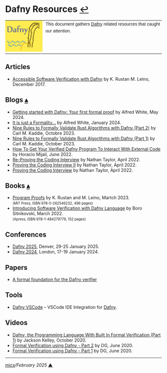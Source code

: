 # <span id="top">Dafny Resources</span> <span style="font-size:90%;">[↩](README.md#top)</span>

<table style="font-family:Helvetica,Arial;line-height:1.6;">
  <tr>
  <td style="border:0;padding:0 10px 0 0;;min-width:120px;"><a href="https://dafny.org/" rel="external"><img src="docs/images/dafny-logo.jpg" width="120" alt="Dafny"/></a></td>
  <td style="border:0;padding:0;vertical-align:text-top;">This document gathers <a href="https://dafny.org/" rel="external">Dafny</a> related resources that caught our attention.
  </td>
  </tr>
</table>

## <span id="articles">Articles</span>

- [Accessible Software Verification with Dafny][article_leino] by K. Rustan M. Leino, December 2017.

## <span id="blogs">Blogs<span> [**&#x25B4;**](#top)

- [Getting started with Dafny: Your first formal proof](https://www.linkedin.com/pulse/getting-started-dafny-your-first-formal-proof-alfred-white-puucc) by Alfred White, May 2024.
- [It is just a Formality...]() by Alfred White, January 2024.
- [Nine Rules to Formally Validate Rust Algorithms with Dafny (Part 2)](https://towardsdatascience.com/nine-rules-to-formally-validate-rust-algorithms-with-dafny-part-2-f2a279686700) by Carl M. Kaddie, Octobre 2023.
- [Nine Rules to Formally Validate Rust Algorithms with Dafny (Part 1)](https://towardsdatascience.com/nine-rules-to-formally-validate-rust-algorithms-with-dafny-part-1-5cb8c8a0bb92) by Carl M. Kaddie, October 2023.
- [How To Get Your Verified Dafny Program To Interact With External Code][blog_mijail] by Horacio Mijail, June 2022.
- [Re-Proving the Coding Interview](https://www.cs.utexas.edu/~ntaylor/blog/proving-3/) by Nathan Taylor, April 2022.
- [Proving the Coding Interview II](https://www.cs.utexas.edu/~ntaylor/blog/proving-2/) by Nathan Taylor, April 2022.
- [Proving the Coding Interview](https://www.cs.utexas.edu/~ntaylor/blog/proving/) by Nathan Taylor, April 2022.

## <span id="books">Books<span> [**&#x25B4;**](#top)

- [Program Proofs](https://mitpress.mit.edu/9780262546232/program-proofs/) by K. Rustan and M. Leino, Martch 2023.<br/><span style="font-size:80%;">(MIT Press, ISBN 978-0-262546232, 496 pages)</span>
- [Introducing Software Verification with Dafny Language](https://www.amazon.com/Introducing-Software-Verification-Dafny-Language/dp/1484279778) by Boro Sitnikovski, March 2022.<br/><span style="font-size:80%;">(Apress, ISBN 978-1-484279779, 152 pages)</span>

## <span id="conferences">Conferences</span>

- [Dafny 2025](https://popl25.sigplan.org/home/dafny-2025), Denver, 29-25 January 2025.
- [Dafny 2024](https://popl24.sigplan.org/home/dafny-2024), London, 17-19 January 2024.

## <span id="papers">Papers</span>

- [A formal foundation for the Dafny verifier]()

## <span id="tools">Tools</span>

- [Dafny VSCode](https://github.com/dafny-lang/ide-vscode) &ndash; VSCode IDE Integration for [Dafny]. 

## <span id="videos">Videos</span>

- [Dafny, the Programming Language With Built In Formal Verification (Part 1)](https://www.youtube.com/watch?v=rxdYV-woRDo) by Jackson Kelley, October 2020.
- [Formal Verification using Dafny - Part 2](https://www.youtube.com/watch?v=tBNV5LoXlDY) by DG, June 2020.
- [Formal Verification using Dafny - Part 1](https://www.youtube.com/watch?v=k9fwDxZP-0Y) by DG, June 2020.

***

*[mics](https://lampwww.epfl.ch/~michelou/)/February 2025* [**&#9650;**](#top)
<span id="bottom">&nbsp;</span>

<!-- href links -->

[article_leino]: https://www.computer.org/csdl/magazine/so/2017/06/mso2017060094/13rRUxC0SCh
[blog_mijail]: https://consensys.io/blog/how-to-get-your-verified-dafny-program-to-interact-with-external-code
[dafny]: https://
